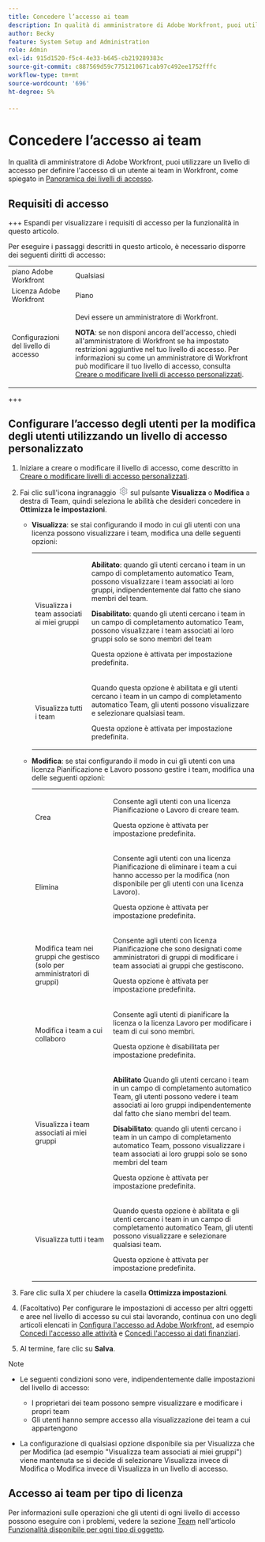```yaml
---
title: Concedere l’accesso ai team
description: In qualità di amministratore di Adobe Workfront, puoi utilizzare un livello di accesso per definire l’accesso di un utente ai team in Workfront
author: Becky
feature: System Setup and Administration
role: Admin
exl-id: 915d1520-f5c4-4e33-b645-cb219289383c
source-git-commit: c887569d59c7751210671cab97c492ee1752fffc
workflow-type: tm+mt
source-wordcount: '696'
ht-degree: 5%

---
```


# Concedere l’accesso ai team

In qualità di amministratore di Adobe Workfront, puoi utilizzare un livello di accesso per definire l&#39;accesso di un utente ai team in Workfront, come spiegato in [Panoramica dei livelli di accesso](../../../administration-and-setup/add-users/access-levels-and-object-permissions/access-levels-overview.md).

## Requisiti di accesso

+++ Espandi per visualizzare i requisiti di accesso per la funzionalità in questo articolo.

Per eseguire i passaggi descritti in questo articolo, è necessario disporre dei seguenti diritti di accesso:

<table style="table-layout:auto"> 
 <col> 
 <col> 
 <tbody> 
  <tr> 
   <td role="rowheader">piano Adobe Workfront</td> 
   <td>Qualsiasi</td> 
  </tr> 
  <tr> 
   <td role="rowheader">Licenza Adobe Workfront</td> 
   <td>Piano</td> 
  </tr> 
  <tr> 
   <td role="rowheader">Configurazioni del livello di accesso</td> 
   <td> <p>Devi essere un amministratore di Workfront.</p> <p><b>NOTA</b>: se non disponi ancora dell'accesso, chiedi all'amministratore di Workfront se ha impostato restrizioni aggiuntive nel tuo livello di accesso. Per informazioni su come un amministratore di Workfront può modificare il tuo livello di accesso, consulta <a href="../../../administration-and-setup/add-users/configure-and-grant-access/create-modify-access-levels.md" class="MCXref xref" data-mc-variable-override="">Creare o modificare livelli di accesso personalizzati</a>.</p> </td> 
  </tr> 
 </tbody> 
</table>

+++

## Configurare l’accesso degli utenti per la modifica degli utenti utilizzando un livello di accesso personalizzato

1. Iniziare a creare o modificare il livello di accesso, come descritto in [Creare o modificare livelli di accesso personalizzati](../../../administration-and-setup/add-users/configure-and-grant-access/create-modify-access-levels.md).
1. Fai clic sull&#39;icona ingranaggio ![](assets/gear-icon-settings.png) sul pulsante **Visualizza** o **Modifica** a destra di Team, quindi seleziona le abilità che desideri concedere in **Ottimizza le impostazioni**.

   * **Visualizza**: se stai configurando il modo in cui gli utenti con una licenza possono visualizzare i team, modifica una delle seguenti opzioni:

     <table style="table-layout:auto">
       <col>
       <col>
       <tbody>
        <tr>
         <td role="rowheader">Visualizza i team associati ai miei gruppi</td>
         <td>
          <p><b>Abilitato</b>: quando gli utenti cercano i team in un campo di completamento automatico Team, possono visualizzare i team associati ai loro gruppi, indipendentemente dal fatto che siano membri del team. </p>
          <p><b>Disabilitato</b>: quando gli utenti cercano i team in un campo di completamento automatico Team, possono visualizzare i team associati ai loro gruppi solo se sono membri del team</p><p>Questa opzione è attivata per impostazione predefinita.</p>
          </td>
        </tr>
        <tr>
         <td role="rowheader">Visualizza tutti i team</td>
         <td><p>Quando questa opzione è abilitata e gli utenti cercano i team in un campo di completamento automatico Team, gli utenti possono visualizzare e selezionare qualsiasi team.</p><p>Questa opzione è attivata per impostazione predefinita. </p></td>
        </tr>
       </tbody>
      </table>

   * **Modifica**: se stai configurando il modo in cui gli utenti con una licenza Pianificazione e Lavoro possono gestire i team, modifica una delle seguenti opzioni:

     <table style="table-layout:auto">
       <col>
       <col>
       <tbody>
        <tr>
         <td role="rowheader">Crea</td>
         <td><p>Consente agli utenti con una licenza Pianificazione o Lavoro di creare team.</p><p>Questa opzione è attivata per impostazione predefinita.</p></td>
        </tr>
        <tr>
         <td role="rowheader">Elimina</td>
         <td><p> Consente agli utenti con una licenza Pianificazione di eliminare i team a cui hanno accesso per la modifica (non disponibile per gli utenti con una licenza Lavoro).</p><p>Questa opzione è attivata per impostazione predefinita.</p></td>
        </tr>
        <tr>
         <td role="rowheader">Modifica team nei gruppi che gestisco (solo per amministratori di gruppi)</td>
         <td><p>Consente agli utenti con licenza Pianificazione che sono designati come amministratori di gruppi di modificare i team associati ai gruppi che gestiscono.</p><p>Questa opzione è attivata per impostazione predefinita.</p></td>
        </tr>
        <tr>
         <td role="rowheader">Modifica i team a cui collaboro</td>
         <td><p>Consente agli utenti di pianificare la licenza o la licenza Lavoro per modificare i team di cui sono membri.</p><p>Questa opzione è disabilitata per impostazione predefinita.</p></td>
        </tr>
        <tr>
         <td role="rowheader">Visualizza i team associati ai miei gruppi</td>
         <td>
         <p><b>Abilitato</b> Quando gli utenti cercano i team in un campo di completamento automatico Team, gli utenti possono vedere i team associati ai loro gruppi indipendentemente dal fatto che siano membri del team. </p>
         <p><b>Disabilitato</b>: quando gli utenti cercano i team in un campo di completamento automatico Team, possono visualizzare i team associati ai loro gruppi solo se sono membri del team</p><p>Questa opzione è attivata per impostazione predefinita.</p>
         </td>
        </tr>
        <tr>
         <td role="rowheader">Visualizza tutti i team</td>
         <td><p>Quando questa opzione è abilitata e gli utenti cercano i team in un campo di completamento automatico Team, gli utenti possono visualizzare e selezionare qualsiasi team.</p><p>Questa opzione è attivata per impostazione predefinita. </p></td>
        </tr>
       </tbody>
      </table>

1. Fare clic sulla X per chiudere la casella **Ottimizza impostazioni**.
1. (Facoltativo) Per configurare le impostazioni di accesso per altri oggetti e aree nel livello di accesso su cui stai lavorando, continua con uno degli articoli elencati in [Configura l&#39;accesso ad Adobe Workfront](../../../administration-and-setup/add-users/configure-and-grant-access/configure-access.md), ad esempio [Concedi l&#39;accesso alle attività](../../../administration-and-setup/add-users/configure-and-grant-access/grant-access-tasks.md) e [Concedi l&#39;accesso ai dati finanziari](../../../administration-and-setup/add-users/configure-and-grant-access/grant-access-financial.md).
1. Al termine, fare clic su **Salva**.

>[!NOTE]
>
>* Le seguenti condizioni sono vere, indipendentemente dalle impostazioni del livello di accesso:
>
>   * I proprietari dei team possono sempre visualizzare e modificare i propri team
>   * Gli utenti hanno sempre accesso alla visualizzazione dei team a cui appartengono
>
>* La configurazione di qualsiasi opzione disponibile sia per Visualizza che per Modifica (ad esempio &quot;Visualizza team associati ai miei gruppi&quot;) viene mantenuta se si decide di selezionare Visualizza invece di Modifica o Modifica invece di Visualizza in un livello di accesso.
>

## Accesso ai team per tipo di licenza

Per informazioni sulle operazioni che gli utenti di ogni livello di accesso possono eseguire con i problemi, vedere la sezione [Team](../../../administration-and-setup/add-users/access-levels-and-object-permissions/functionality-available-for-each-object-type.md#teams) nell&#39;articolo [Funzionalità disponibile per ogni tipo di oggetto](../../../administration-and-setup/add-users/access-levels-and-object-permissions/functionality-available-for-each-object-type.md).
